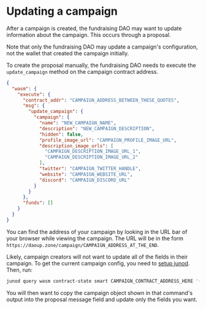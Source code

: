 # Updating a campaign

After a campaign is created, the fundraising DAO may want to update
information about the campaign. This occurs through a proposal.

Note that only the fundraising DAO may update a campaign's
configuration, not the wallet that created the campaign initially.

To create the proposal manually, the fundraising DAO needs to
execute the `update_campaign` method on the campaign contract address.

```json
{
  "wasm": {
    "execute": {
      "contract_addr": "CAMPAIGN_ADDRESS_BETWEEN_THESE_QUOTES",
      "msg": {
        "update_campaign": {
          "campaign": {
            "name": "NEW_CAMPAIGN_NAME",
            "description": "NEW_CAMPAIGN_DESCRIPTION",
            "hidden": false,
            "profile_image_url": "CAMPAIGN_PROFILE_IMAGE_URL",
            "description_image_urls": [
              "CAMPAIGN_DESCRIPTION_IMAGE_URL_1",
              "CAMPAIGN_DESCRIPTION_IMAGE_URL_2"
            ],
            "twitter": "CAMPAIGN_TWITTER_HANDLE",
            "website": "CAMPAIGN_WEBSITE_URL",
            "discord": "CAMPAIGN_DISCORD_URL"
          }
        }
      },
      "funds": []
    }
  }
}
```

You can find the address of your campaign by looking in the URL bar of
your browser while viewing the campaign. The URL will be in the form
`https://daoup.zone/campaign/CAMPAIGN_ADDRESS_AT_THE_END`.

Likely, campaign creators will not want to update all of the fields in
their campaign. To get the current campaign config, you need to
[setup junod](https://docs.junonetwork.io/smart-contracts-and-junod-development/junod-local-dev-setup).
Then, run:

```bash
junod query wasm contract-state smart CAMPAIGN_CONTRACT_ADDRESS_HERE '{"dump_state": {}}' --output json | jq '.data.campaign_info'
```

You will then want to copy the campaign object shown in that
command's output into the proposal message field and update only the
fields you want.
